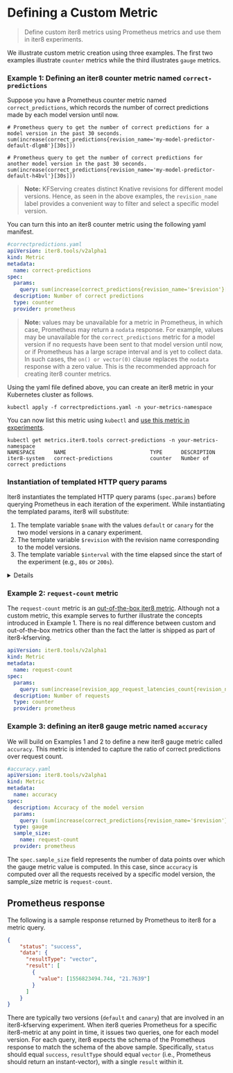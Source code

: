 # Defining a Custom Metric

> Define custom iter8 metrics using Prometheus metrics and use them in iter8 experiments.

We illustrate custom metric creation using three examples. The first two examples illustrate `counter` metrics while the third illustrates `gauge` metrics.

### Example 1: Defining an iter8 counter metric named `correct-predictions`
Suppose you have a Prometheus counter metric named `correct_predictions`, which records the number of correct predictions made by each model version until now.
```shell
# Prometheus query to get the number of correct predictions for a model version in the past 30 seconds.
sum(increase(correct_predictions{revision_name='my-model-predictor-default-dlgm8'}[30s]))
```
```shell
# Prometheus query to get the number of correct predictions for another model version in the past 30 seconds.
sum(increase(correct_predictions{revision_name='my-model-predictor-default-h4bvl'}[30s]))
```
> **Note:** KFServing creates distinct Knative revisions for different model versions. Hence, as seen in the above examples, the `revision_name` label provides a convenient way to filter and select a specific model version.

You can turn this into an iter8 counter metric using the following yaml manifest.
```yaml
#correctpredictions.yaml
apiVersion: iter8.tools/v2alpha1
kind: Metric
metadata:
  name: correct-predictions
spec:
  params:
    query: sum(increase(correct_predictions{revision_name='$revision'}[$interval])) or on() vector(0)
  description: Number of correct predictions
  type: counter
  provider: prometheus
```
> **Note:** values may be unavailable for a metric in Prometheus, in which case, Prometheus may return a `nodata` response. For example, values may be unavailable for the `correct_predictions` metric for a model version if no requests have been sent to that model version until now, or if Prometheus has a large scrape interval and is yet to collect data. In such cases, the `on() or vector(0)` clause replaces the `nodata` response with a zero value. This is the recommended approach for creating iter8 counter metrics.


Using the yaml file defined above, you can create an iter8 metric in your Kubernetes cluster as follows.
```shell
kubectl apply -f correctpredictions.yaml -n your-metrics-namespace
```

You can now list this metric using `kubectl` and [use this metric in experiments](usingmetrics.md).
```shell
kubectl get metrics.iter8.tools correct-predictions -n your-metrics-namespace
NAMESPACE      NAME                           TYPE      DESCRIPTION
iter8-system   correct-predictions            counter   Number of correct predictions
```

### Instantiation of templated HTTP query params
Iter8 instantiates the templated HTTP query params (`spec.params`) before querying Prometheus in each iteration of the experiment. While instantiating the templated params, iter8 will substitute:

1. The template variable `$name` with the values `default` or `canary` for the two model versions in a canary experiment.
2. The template variable `$revision` with the revision name corresponding to the model versions.
3. The template variable `$interval` with the time elapsed since the start of the experiment (e.g., `80s` or `200s`).

<details>
More concretely, the following Python (pseudo) code snippet provides an approximate behind-the-scenes view of how iter8 instantiates the templated parameters and queries the metrics database.
<pre>
# Python (pseudo) code snippet intended to illustrate 'roughly' how iter8 queries a metrics database.
metrics_database_url = "https://prometheus-operated.kfserving-monitoring:9090/api/v1/query"
instantiated_params = substitute_template_variables(spec.params)
# Here is how instantiated_params might look at this point.
# instantiated_params = {'query': 'sum(increase(correct_predictions{revision_name='my-model-predictor-default-dlgm8'}[183s])) or on() vector(0)'}
# Using requests library API for HTTP GET
result = requests.get(metrics_database_url, params = instantiated_params).json()
</pre>
</details>

### Example 2: `request-count` metric
The `request-count` metric is an [out-of-the-box iter8 metric](../install/iter8-monitoring/metrics/revision-metrics.yaml). Although not a custom metric, this example serves to further illustrate the concepts introduced in Example 1. There is no real difference between custom and out-of-the-box metrics other than the fact the latter is shipped as part of iter8-kfserving.
```yaml
apiVersion: iter8.tools/v2alpha1
kind: Metric
metadata:
  name: request-count
spec:
  params:
    query: sum(increase(revision_app_request_latencies_count{revision_name='$revision'}[$interval])) or on() vector(0)
  description: Number of requests
  type: counter
  provider: prometheus
```

### Example 3: defining an iter8 gauge metric named `accuracy`
We will build on Examples 1 and 2 to define a new iter8 gauge metric called `accuracy`. This metric is intended to capture the ratio of correct predictions over request count.
```yaml
#accuracy.yaml
apiVersion: iter8.tools/v2alpha1
kind: Metric
metadata:
  name: accuracy
spec:
  description: Accuracy of the model version
  params:
    query: (sum(increase(correct_predictions{revision_name='$revision'}[$interval])) or on() vector(0)) / (sum(increase(revision_app_request_latencies_count{revision_name='$revision'}[$interval])) or on() vector(0))
  type: gauge
  sample_size: 
    name: request-count
  provider: prometheus
  ```

The `spec.sample_size` field represents the number of data points over which the gauge metric value is computed. In this case, since `accuracy` is computed over all the requests received by a specific model version, the sample_size metric is `request-count`.

## Prometheus response
The following is a sample response returned by Prometheus to iter8 for a metric query.
```json
{
    "status": "success",
    "data": {
      "resultType": "vector",
      "result": [
        {
          "value": [1556823494.744, "21.7639"]
        }
      ]
    }
}
```
There are typically two versions (`default` and `canary`) that are involved in an iter8-kfserving experiment. When iter8 queries Prometheus for a specific iter8-metric at any point in time, it issues two queries, one for each model version. For each query, iter8 expects the schema of the Prometheus response to match the schema of the above sample. Specifically, `status` should equal `success`, `resultType` should equal `vector` (i.e., Prometheus should return an instant-vector), with a single `result` within it.

